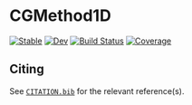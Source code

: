 # CGMethod1D

[![Stable](https://img.shields.io/badge/docs-stable-blue.svg)](https://cfgarciar.github.io/CGMethod1D.jl/stable)
[![Dev](https://img.shields.io/badge/docs-dev-blue.svg)](https://cfgarciar.github.io/CGMethod1D.jl/dev)
[![Build Status](https://github.com/cfgarciar/CGMethod1D.jl/actions/workflows/CI.yml/badge.svg?branch=master)](https://github.com/cfgarciar/CGMethod1D.jl/actions/workflows/CI.yml?query=branch%3Amaster)
[![Coverage](https://codecov.io/gh/cfgarciar/CGMethod1D.jl/branch/master/graph/badge.svg)](https://codecov.io/gh/cfgarciar/CGMethod1D.jl)

## Citing

See [`CITATION.bib`](CITATION.bib) for the relevant reference(s).
